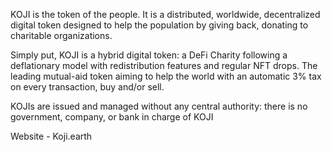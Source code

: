 KOJI is the token of the people. It is a distributed, worldwide, decentralized
digital token designed to help the population by giving back, donating to
charitable organizations.

Simply put, KOJI is a hybrid digital token: a DeFi Charity following a
deflationary model with redistribution features and regular NFT drops. The
leading mutual-aid token aiming to help the world with an automatic 3% tax on
every transaction, buy and/or sell.

KOJIs are issued and managed without any central authority: there is no
government, company, or bank in charge of KOJI

Website - Koji.earth

